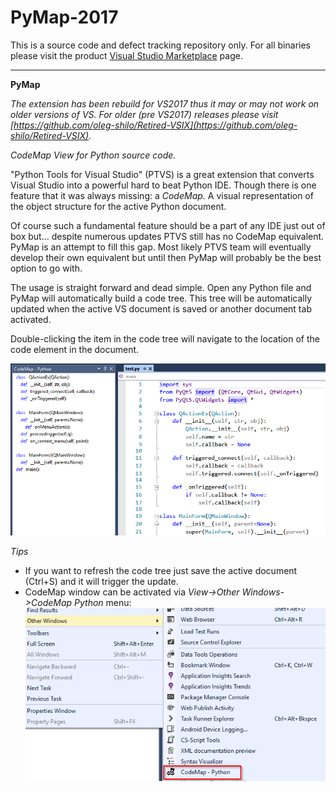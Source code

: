 # PyMap-2017
This is a source code and defect tracking repository only. For all binaries please visit the product [Visual Studio Marketplace](https://marketplace.visualstudio.com/items?itemName=OlegShilo.PyMap-2017) page.

---

**PyMap**

_The extension has been rebuild for VS2017 thus it may or may not work on older versions of VS. For older (pre VS2017) releases please visit [https://github.com/oleg-shilo/Retired-VSIX](https://github.com/oleg-shilo/Retired-VSIX)._

_CodeMap View for Python source code._

"Python Tools for Visual Studio" (PTVS) is a great extension that converts Visual Studio into a powerful hard to beat Python IDE. Though there is one feature that it was always missing: a _CodeMap._ A visual representation of the object structure for the active Python document.

Of course such a fundamental feature should be a part of any IDE just out of box but... despite numerous updates PTVS still has no CodeMap equivalent. PyMap is an attempt to fill this gap. Most likely PTVS team will eventually develop their own equivalent but until then PyMap will probably be the best option to go with.

The usage is straight forward and dead simple. Open any Python file and PyMap will automatically build a code tree. This tree will be automatically updated when the active VS document is saved or another document tab activated.

Double-clicking the item in the code tree will navigate to the location of the code element in the document.

![](docs/Preview.png)

_Tips_

* If you want to refresh the code tree just save the active document (Ctrl+S) and it will trigger the update.
* CodeMap window can be activated via _View->Other Windows->CodeMap Python_ menu:
  ![](docs/menu.png)
